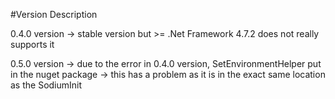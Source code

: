#Version Description

0.4.0 version 
-> stable version but >= .Net Framework 4.7.2 does not really supports it

0.5.0 version
-> due to the error in 0.4.0 version, SetEnvironmentHelper put in the nuget package
-> this has a problem as it is in the exact same location as the SodiumInit

